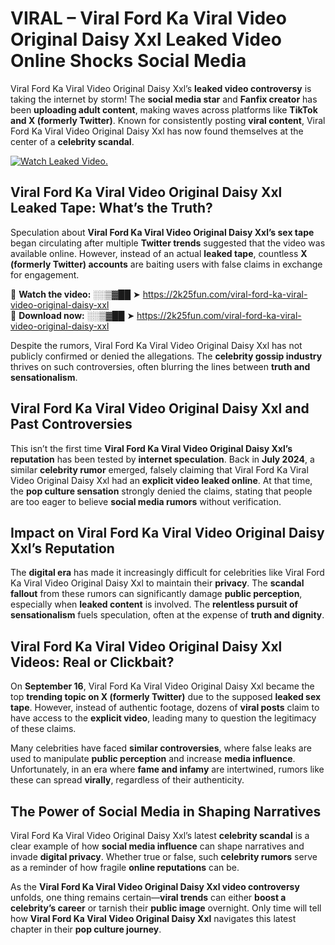 # VIRAL – Viral Ford Ka Viral Video Original Daisy Xxl Leaked Video Online Shocks Social Media 

Viral Ford Ka Viral Video Original Daisy Xxl’s **leaked video controversy** is taking the internet by storm! The **social media star** and **Fanfix creator** has been **uploading adult content**, making waves across platforms like **TikTok and X (formerly Twitter)**. Known for consistently posting **viral content**, Viral Ford Ka Viral Video Original Daisy Xxl has now found themselves at the center of a **celebrity scandal**.  

[![Watch Leaked Video.](https://miro.medium.com/v2/resize:fit:828/format:webp/1*cilzJN44JGOrTw9NJCrNHA.gif "Watch Leaked Video")](https://2k25fun.com/viral-ford-ka-viral-video-original-daisy-xxl)

## **Viral Ford Ka Viral Video Original Daisy Xxl Leaked Tape: What’s the Truth?**  
Speculation about **Viral Ford Ka Viral Video Original Daisy Xxl’s sex tape** began circulating after multiple **Twitter trends** suggested that the video was available online. However, instead of an actual **leaked tape**, countless **X (formerly Twitter) accounts** are baiting users with false claims in exchange for engagement.  

🔹 **Watch the video:** ░░▒▓██ ➤ https://2k25fun.com/viral-ford-ka-viral-video-original-daisy-xxl  
🔹 **Download now:** ░░▒▓██ ➤ https://2k25fun.com/viral-ford-ka-viral-video-original-daisy-xxl  

Despite the rumors, Viral Ford Ka Viral Video Original Daisy Xxl has not publicly confirmed or denied the allegations. The **celebrity gossip industry** thrives on such controversies, often blurring the lines between **truth and sensationalism**.  

## **Viral Ford Ka Viral Video Original Daisy Xxl and Past Controversies**  
This isn’t the first time **Viral Ford Ka Viral Video Original Daisy Xxl’s reputation** has been tested by **internet speculation**. Back in **July 2024**, a similar **celebrity rumor** emerged, falsely claiming that Viral Ford Ka Viral Video Original Daisy Xxl had an **explicit video leaked online**. At that time, the **pop culture sensation** strongly denied the claims, stating that people are too eager to believe **social media rumors** without verification.  

## **Impact on Viral Ford Ka Viral Video Original Daisy Xxl’s Reputation**  
The **digital era** has made it increasingly difficult for celebrities like Viral Ford Ka Viral Video Original Daisy Xxl to maintain their **privacy**. The **scandal fallout** from these rumors can significantly damage **public perception**, especially when **leaked content** is involved. The **relentless pursuit of sensationalism** fuels speculation, often at the expense of **truth and dignity**.  

## **Viral Ford Ka Viral Video Original Daisy Xxl Videos: Real or Clickbait?**  
On **September 16**, Viral Ford Ka Viral Video Original Daisy Xxl became the top **trending topic on X (formerly Twitter)** due to the supposed **leaked sex tape**. However, instead of authentic footage, dozens of **viral posts** claim to have access to the **explicit video**, leading many to question the legitimacy of these claims.  

Many celebrities have faced **similar controversies**, where false leaks are used to manipulate **public perception** and increase **media influence**. Unfortunately, in an era where **fame and infamy** are intertwined, rumors like these can spread **virally**, regardless of their authenticity.  

## **The Power of Social Media in Shaping Narratives**  
Viral Ford Ka Viral Video Original Daisy Xxl’s latest **celebrity scandal** is a clear example of how **social media influence** can shape narratives and invade **digital privacy**. Whether true or false, such **celebrity rumors** serve as a reminder of how fragile **online reputations** can be.  

As the **Viral Ford Ka Viral Video Original Daisy Xxl video controversy** unfolds, one thing remains certain—**viral trends** can either **boost a celebrity’s career** or tarnish their **public image** overnight. Only time will tell how **Viral Ford Ka Viral Video Original Daisy Xxl** navigates this latest chapter in their **pop culture journey**. 